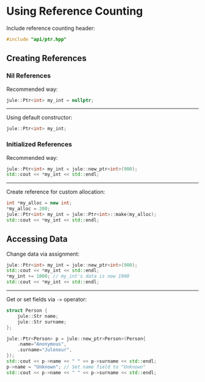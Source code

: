 # Using Reference Counting

Include reference counting header:
```cpp
#include "api/ptr.hpp"
````

## Creating References

### Nil References

Recommended way:
```cpp
jule::Ptr<int> my_int = nullptr;
```

---

Using default constructor:
```cpp
jule::Ptr<int> my_int;
```

### Initialized References

Recommended way:
```cpp
jule::Ptr<int> my_int = jule::new_ptr<int>(900);
std::cout << *my_int << std::endl;
```

---

Create reference for custom allocation:
```cpp
int *my_alloc = new int;
*my_alloc = 200;
jule::Ptr<int> my_int = jule::Ptr<int>::make(my_alloc);
std::cout << *my_int << std::endl;
```

## Accessing Data

Change data via assignment:
```cpp
jule::Ptr<int> my_int = jule::new_ptr<int>(900);
std::cout << *my_int << std::endl;
*my_int += 1000; // my_int's data is now 1900
std::cout << *my_int << std::endl;
```

---

Get or set fields via `->` operator:
```cpp
struct Person {
    jule::Str name;
    jule::Str surname;
};

jule::Ptr<Person> p = jule::new_ptr<Person>(Person{
    .name="Anonymous",
    .surname="Julenour",
});
std::cout << p->name << " " << p->surname << std::endl;
p->name = "Unknown"; // Set name field to "Unknown"
std::cout << p->name << " " << p->surname << std::endl;
```
